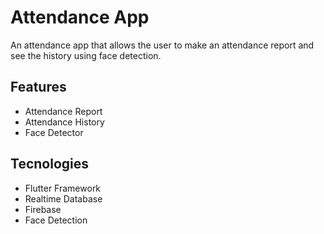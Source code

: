 # Attendance App

An attendance app that allows the user to make an attendance report and see the history using face detection.

## Features

- Attendance Report
- Attendance History
- Face Detector

## Tecnologies

- Flutter Framework 
- Realtime Database
- Firebase
- Face Detection
